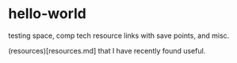 # hello-world
testing space, comp tech resource links with save points, and misc.

(resources)[resources.md] that I have recently found useful.
